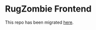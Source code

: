 # RugZombie Frontend

This repo has been migrated [here](https://github.com/DeadGamesInc/rug-zombie-frontend).
